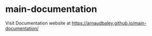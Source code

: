 # main-documentation

Visit Documentation website at https://arnaudbaley.github.io/main-documentation/
